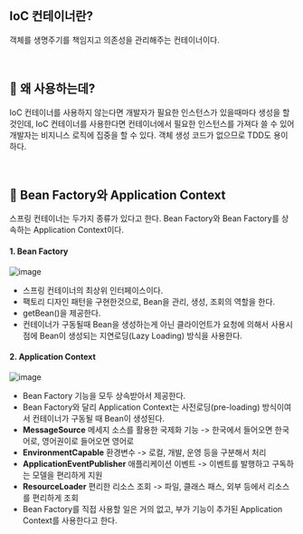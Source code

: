 ## IoC 컨테이너란?

객체를 생명주기를 책임지고 의존성을 관리해주는 컨테이너이다.

<br>

## 🤔 왜 사용하는데?

IoC 컨테이너를 사용하지 않는다면 개발자가 필요한 인스턴스가 있을때마다 생성을 할 것인데, IoC 컨테이너를 사용한다면 컨테이너에서 필요한 인스턴스를 가져다 쓸 수 있어 개발자는 비지니스 로직에 집중을 할 수 있다. 객체 생성 코드가 없으므로 TDD도 용이하다.

<br>

## 📣 Bean Factory와 Application Context

스프링 컨테이너는 두가지 종류가 있다고 한다. Bean Factory와 Bean Factory를 상속하는 Application Context이다.

#### 1. Bean Factory

![image](https://user-images.githubusercontent.com/82089918/211984964-2b0bc413-ab17-4521-89dd-6faade5101a8.png)

- 스프링 컨테이너의 최상위 인터페이스이다.
- 팩토리 디자인 패턴을 구현한것으로, Bean을 관리, 생성, 조회의 역할을 한다.
- getBean()을 제공한다.
- 컨테이너가 구동될때 Bean을 생성하는게 아닌 클라이언트가 요청에 의해서 사용시점에 Bean이 생성되는 지연로딩(Lazy Loading) 방식을 사용한다.

#### 2. Application Context

![image](https://user-images.githubusercontent.com/82089918/211984616-1adfafa4-57dc-4ebb-9847-571c4b6160c9.png)

- Bean Factory 기능을 모두 상속받아서 제공한다.
- Bean Factory와 달리 Application Context는 사전로딩(pre-loading) 방식이여서 컨테이너가 구동될 때 Bean이 생성된다.
- **MessageSource** 메세지 소스를 활용한 국제화 기능 -> 한국에서 들어오면 한국어로, 영어권이로 들어오면 영어로
- **EnvironmentCapable** 환경변수 -> 로컬, 개발, 운영 등을 구분해서 처리
- **ApplicationEventPublisher** 애플리케이션 이벤트 -> 이벤트를 발행하고 구독하는 모델을 편리하게 지원
- **ResourceLoader** 편리한 리소스 조회 -> 파일, 클래스 패스, 외부 등에서 리소스를 편리하게 조회
- Bean Factory를 직접 사용할 일은 거의 없고, 부가 기능이 추가된 Application Context를 사용한다고 한다.
